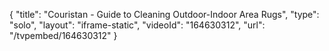 {
    "title": "Couristan - Guide to Cleaning Outdoor-Indoor Area Rugs",
    "type": "solo",
    "layout": "iframe-static",
    "videoId": "164630312",
    "url": "\/tvpembed\/164630312"
}